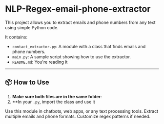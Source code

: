 # NLP-Regex-email-phone-extractor

This project allows you to extract emails and phone numbers from any text using simple Python code.

It contains:

- `contact_extractor.py`: A module with a class that finds emails and phone numbers.
- `main.py`: A sample script showing how to use the extractor.
- `README.md`: You're reading it 

---

## 📦 How to Use

1. **Make sure both files are in the same folder**:
2. **In your `.py`, import the class and use it

Use this module in chatbots, web apps, or any text processing tools.
Extract multiple emails and phone formats.
Customize regex patterns if needed.

